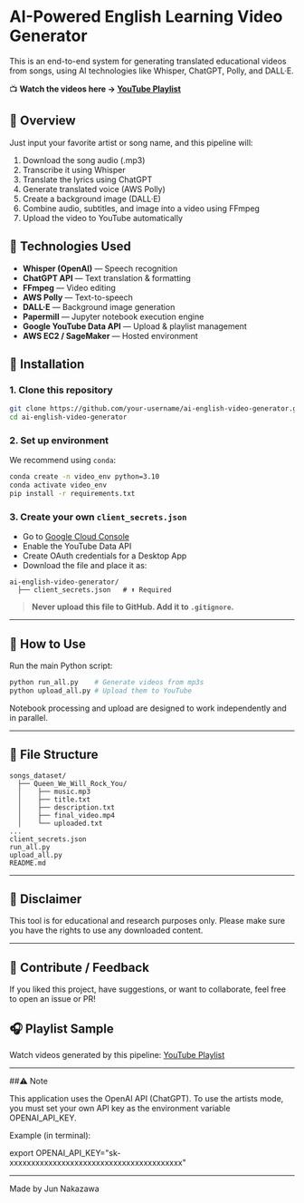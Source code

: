 # AI-Powered English Learning Video Generator

This is an end-to-end system for generating translated educational videos from songs, using AI technologies like Whisper, ChatGPT, Polly, and DALL·E.

📺 **Watch the videos here → [YouTube Playlist](https://www.youtube.com/playlist?list=PLQ_36MSwXUhoOhtsRYX8zEpnzoMKaEkTT)**


## 📄 Overview
Just input your favorite artist or song name, and this pipeline will:
1. Download the song audio (.mp3)
2. Transcribe it using Whisper
3. Translate the lyrics using ChatGPT
4. Generate translated voice (AWS Polly)
5. Create a background image (DALL·E)
6. Combine audio, subtitles, and image into a video using FFmpeg
7. Upload the video to YouTube automatically

## 🚀 Technologies Used
- **Whisper (OpenAI)** — Speech recognition
- **ChatGPT API** — Text translation & formatting
- **FFmpeg** — Video editing
- **AWS Polly** — Text-to-speech
- **DALL·E** — Background image generation
- **Papermill** — Jupyter notebook execution engine
- **Google YouTube Data API** — Upload & playlist management
- **AWS EC2 / SageMaker** — Hosted environment

## 🔧 Installation
### 1. Clone this repository
```bash
git clone https://github.com/your-username/ai-english-video-generator.git
cd ai-english-video-generator
```

### 2. Set up environment
We recommend using `conda`:
```bash
conda create -n video_env python=3.10
conda activate video_env
pip install -r requirements.txt
```

### 3. Create your own `client_secrets.json`
- Go to [Google Cloud Console](https://console.cloud.google.com/)
- Enable the YouTube Data API
- Create OAuth credentials for a Desktop App
- Download the file and place it as:
```
ai-english-video-generator/
  ├── client_secrets.json   # ⬆️ Required
```

> **Never upload this file to GitHub. Add it to `.gitignore`.**

---

## 🎤 How to Use
Run the main Python script:
```bash
python run_all.py    # Generate videos from mp3s
python upload_all.py # Upload them to YouTube
```

Notebook processing and upload are designed to work independently and in parallel.

---

## 💼 File Structure
```
songs_dataset/
  ├── Queen_We_Will_Rock_You/
  │    ├── music.mp3
  │    ├── title.txt
  │    ├── description.txt
  │    ├── final_video.mp4
  │    └── uploaded.txt
...
client_secrets.json
run_all.py
upload_all.py
README.md
```

---

## 🚨 Disclaimer
This tool is for educational and research purposes only.
Please make sure you have the rights to use any downloaded content.

---

## 🙌 Contribute / Feedback
If you liked this project, have suggestions, or want to collaborate, feel free to open an issue or PR!

## 🎧 Playlist Sample
Watch videos generated by this pipeline:
[YouTube Playlist](https://www.youtube.com/playlist?list=PLQ_36MSwXUhoOhtsRYX8zEpnzoMKaEkTT)

---

##⚠️ Note

This application uses the OpenAI API (ChatGPT).
To use the artists mode, you must set your own API key as the environment variable OPENAI_API_KEY.

Example (in terminal):

export OPENAI_API_KEY="sk-xxxxxxxxxxxxxxxxxxxxxxxxxxxxxxxxxxxxxxxx"


---
Made by Jun Nakazawa
